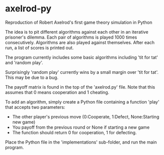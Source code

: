 # axelrod-py
Reproduction of Robert Axelrod's first game theory simulation in Python

The idea is to pit different algorithms against each other in an iterative prisoner's dilemma. 
Each pair of algorithms is played 1000 times consecutively. Algorithms are also played against themselves.
After each run, a list of scores is printed out.

The program currently includes some basic algorithms including 'tit for tat' and 'random play'.

Surprisingly 'random play' currently wins by a small margin over 'tit for tat'. This may be due to a bug.

The payoff matrix is found in the top of the 'axelrod.py' file. Note that this assumes that 0 means cooperation and 1 cheating. 

To add an algorithm, simply create a Python file containing a function 'play' that accepts two parameters:
* The other player's previous move (0:Cooperate, 1:Defect, None:Starting new game)
* You payoff from the previous round or None if starting a new game
* The function should return 0 for cooperation, 1 for defecting.

Place the Python file in the 'implementations' sub-folder, and run the main program.

